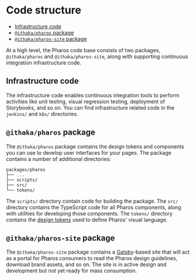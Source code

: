 # Code structure

<!-- toc -->

- [Infrastructure code](#infrastructure-code)
- [`@ithaka/pharos` package](#ithakapharos-package)
- [`@ithaka/pharos-site` package](#ithakapharos-site-package)

<!-- tocstop -->

At a high level, the Pharos code base consists of two packages, `@ithaka/pharos` and `@ithaka/pharos-site`, along with supporting continuous integration infrastructure code.

## Infrastructure code

The infrastructure code enables continuous integration tools to perform activities like unit testing, visual regression testing, deployment of Storybooks, and so on. You can find infrastructure related code in the `jenkins/` and `k8s/` directories.

## `@ithaka/pharos` package

The `@ithaka/pharos` package contains the design tokens and components you can use to develop user interfaces for your pages. The package contains a number of additional directories:

```
packages/pharos
├── ...
├── scripts/
├── src/
└── tokens/
```

The `scripts/` directory contain code for building the package. The `src/` directory contains the TypeScript code for all Pharos components, along with utilities for developing those components. The `tokens/` directory contains the [design tokens](./design-tokens.md) used to define Pharos' visual language.

## `@ithaka/pharos-site` package

The `@ithaka/pharos-site` package contains a [Gatsby](https://www.gatsbyjs.org/)-based site that will act as a portal for Pharos consumers to read the Pharos design guidelines, download brand assets, and so on. The site is in active design and development but not yet ready for mass consumption.
